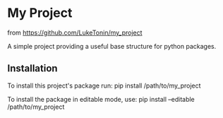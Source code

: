 # My Project
from https://github.com/LukeTonin/my_project

A simple project providing a useful base structure for python packages.

## Installation
To install this project's package run:
pip install /path/to/my_project

To install the package in editable mode, use:
pip install –editable /path/to/my_project
